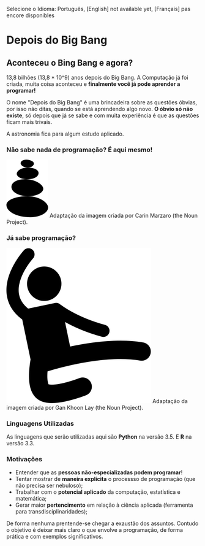Selecione o Idioma: Português, [English] not available yet, [Français] pas encore disponibles


# Depois do Big Bang
## Aconteceu o Bing Bang e agora?

13,8 bilhões (13,8 * 10^9) anos depois do Big Bang. A Computação já foi criada, muita coisa aconteceu e **finalmente você já pode aprender a programar!**

O nome "Depois do Big Bang" é uma brincadeira sobre as questões óbvias, por isso não ditas, quando se está aprendendo algo novo. **O óbvio só não existe**, só depois que já se sabe e com muita experiência é que as questões ficam mais trivais.

A astronomia fica para algum estudo aplicado.

### Não sabe nada de programação? **É aqui mesmo!**
![Long Answer](/images/long_answer.svg)
Adaptação da imagem criada por Carin Marzaro (the Noun Project).

### Já sabe programação?
![Short Answer](/images/short_answer.svg)
Adaptação da imagem criada por Gan Khoon Lay (the Noun Project).

### Linguagens Utilizadas
As linguagens que serão utilizadas aqui são **Python** na versão 3.5. E **R** na versão 3.3.

### Motivações
- Entender que as **pessoas não-especializadas podem programar**!
- Tentar mostrar de **maneira explícita** o processso de programação (que não precisa ser nebuloso);
- Trabalhar com o **potencial aplicado** da computação, estatística e matemática;
- Gerar maior **pertencimento** em relação à ciência aplicada (ferramenta para transdisciplinaridades);

De forma nenhuma prentende-se chegar a exaustão dos assuntos. Contudo o objetivo é deixar mais claro o que envolve a programação, de forma prática e com exemplos significativos.
